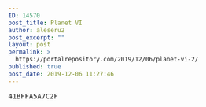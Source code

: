 ```yaml
---
ID: 14570
post_title: Planet VI
author: aleseru2
post_excerpt: ""
layout: post
permalink: >
  https://portalrepository.com/2019/12/06/planet-vi-2/
published: true
post_date: 2019-12-06 11:27:46
---
```

<pre>41BFFA5A7C2F</pre>